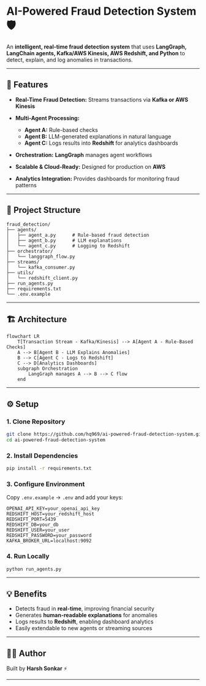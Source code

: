 # AI-Powered Fraud Detection System 🛡️

An **intelligent, real-time fraud detection system** that uses **LangGraph, LangChain agents, Kafka/AWS Kinesis, AWS Redshift, and Python** to detect, explain, and log anomalies in transactions.

---

## 🚀 Features

* **Real-Time Fraud Detection:** Streams transactions via **Kafka or AWS Kinesis**
* **Multi-Agent Processing:**

  * **Agent A:** Rule-based checks
  * **Agent B:** LLM-generated explanations in natural language
  * **Agent C:** Logs results into **Redshift** for analytics dashboards
* **Orchestration:** **LangGraph** manages agent workflows
* **Scalable & Cloud-Ready:** Designed for production on **AWS**
* **Analytics Integration:** Provides dashboards for monitoring fraud patterns

---

## 📂 Project Structure

```
fraud_detection/
├── agents/
│   ├── agent_a.py      # Rule-based fraud detection
│   ├── agent_b.py      # LLM explanations
│   └── agent_c.py      # Logging to Redshift
├── orchestrator/
│   └── langgraph_flow.py
├── streams/
│   └── kafka_consumer.py
├── utils/
│   └── redshift_client.py
├── run_agents.py
├── requirements.txt
└── .env.example
```

---

## 🏗 Architecture

```mermaid
flowchart LR
    T[Transaction Stream - Kafka/Kinesis] --> A[Agent A - Rule-Based Checks]
    A --> B[Agent B - LLM Explains Anomalies]
    B --> C[Agent C - Logs to Redshift]
    C --> D[Analytics Dashboards]
    subgraph Orchestration
        LangGraph manages A --> B --> C flow
    end

```

---

## ⚙️ Setup

### 1. Clone Repository

```bash
git clone https://github.com/hq969/ai-powered-fraud-detection-system.git
cd ai-powered-fraud-detection-system
```

### 2. Install Dependencies

```bash
pip install -r requirements.txt
```

### 3. Configure Environment

Copy `.env.example` → `.env` and add your keys:

```
OPENAI_API_KEY=your_openai_api_key
REDSHIFT_HOST=your_redshift_host
REDSHIFT_PORT=5439
REDSHIFT_DB=your_db
REDSHIFT_USER=your_user
REDSHIFT_PASSWORD=your_password
KAFKA_BROKER_URL=localhost:9092
```

### 4. Run Locally

```bash
python run_agents.py
```

---

## 💡 Benefits

* Detects fraud in **real-time**, improving financial security
* Generates **human-readable explanations** for anomalies
* Logs results to **Redshift**, enabling dashboard analytics
* Easily extendable to new agents or streaming sources

---

## 👨‍💻 Author

Built by **Harsh Sonkar** ⚡

---

